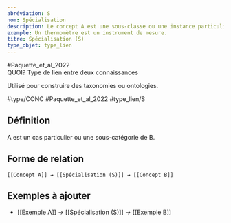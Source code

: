 ```yaml
---
abréviation: S
nom: Spécialisation
description: Le concept A est une sous-classe ou une instance particulière du concept B.
exemple: Un thermomètre est un instrument de mesure.
titre: Spécialisation (S)
type_objet: type_lien
---
```

#Paquette_et_al_2022  
QUOI?
Type de lien entre deux connaissances

Utilisé pour construire des taxonomies ou ontologies.


#type/CONC 
#Paquette_et_al_2022 
#type_lien/S

## Définition

A est un cas particulier ou une sous-catégorie de B.

## Forme de relation

`[[Concept A]] → [[Spécialisation (S)]] → [[Concept B]]`

## Exemples à ajouter

- [[Exemple A]] → [[Spécialisation (S)]] → [[Exemple B]]
